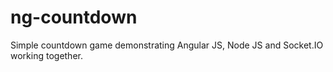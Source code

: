ng-countdown
============

Simple countdown game demonstrating Angular JS, Node JS and Socket.IO working together.
